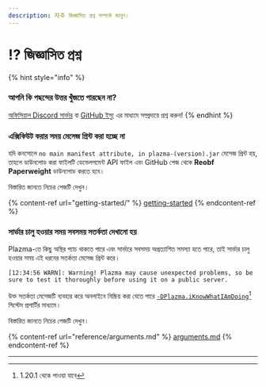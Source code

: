```yaml
---
description: 자주 জিজ্ঞাসিত প্রশ্ন সম্পর্কে জানুন।
---
```


# ⁉️ জিজ্ঞাসিত প্রশ্ন

{% hint style="info" %}

### আপনি কি পছন্দের উত্তর খুঁজতে পারছেন না?

[অফিসিয়াল Discord সার্ভার](https://discord.gg/MmfC52K8A8) বা [GitHub ইস্যু](https://github.com/PlazmaMC/PlazmaBukkit/issues) এর মাধ্যমে সম্প্রদায়ে প্রশ্ন করুন!
{% endhint %}

### এক্সিকিউট করার সময় মেসেজ প্রিন্ট করা হচ্ছে না

যদি কনসোলে `no main manifest attribute, in plazma-(version).jar` মেসেজ প্রিন্ট হয়,\
তাহলে ডাউনলোড করা ফাইলটি ডেভেলপমেন্ট API ফাইল এবং GitHub পেজ থেকে **Reobf Paperweight** ডাউনলোড করতে হবে।

বিস্তারিত জানতে নিচের পেজটি দেখুন।

{% content-ref url="getting-started/" %}
[getting-started](getting-started#id-2)
{% endcontent-ref %}

### সার্ভার চালু হওয়ার সময় সবসময় সতর্কতা দেখানো হয়

Plazma-তে কিছু অস্থির প্যাচ থাকতে পারে এবং সার্ভারে সবসময় অপ্রত্যাশিত সমস্যা হতে পারে, তাই সার্ভার চালু হওয়ার সময় এই ধরনের সতর্কতা মেসেজ প্রিন্ট করে।

```log
[12:34:56 WARN]: Warning! Plazma may cause unexpected problems, so be sure to test it thoroughly before using it on a public server.
```

উক্ত সতর্কতা মেসেজটি ব্যবহার করে অনলাইনে নিষ্ক্রিয় করা যেতে পারে [`-DPlazma.iKnowWhatIAmDoing`](#user-content-fn-1)[^1] সিস্টেম প্রপার্টির মাধ্যমে।

বিস্তারিত জানতে নিচের পেজটি দেখুন।

{% content-ref url="reference/arguments.md" %}
[arguments.md](reference/arguments.md#plazma.iknowwhatiamdoing)
{% endcontent-ref %}

***

[^1]: 1.20.1 থেকে পাওয়া যাবে
